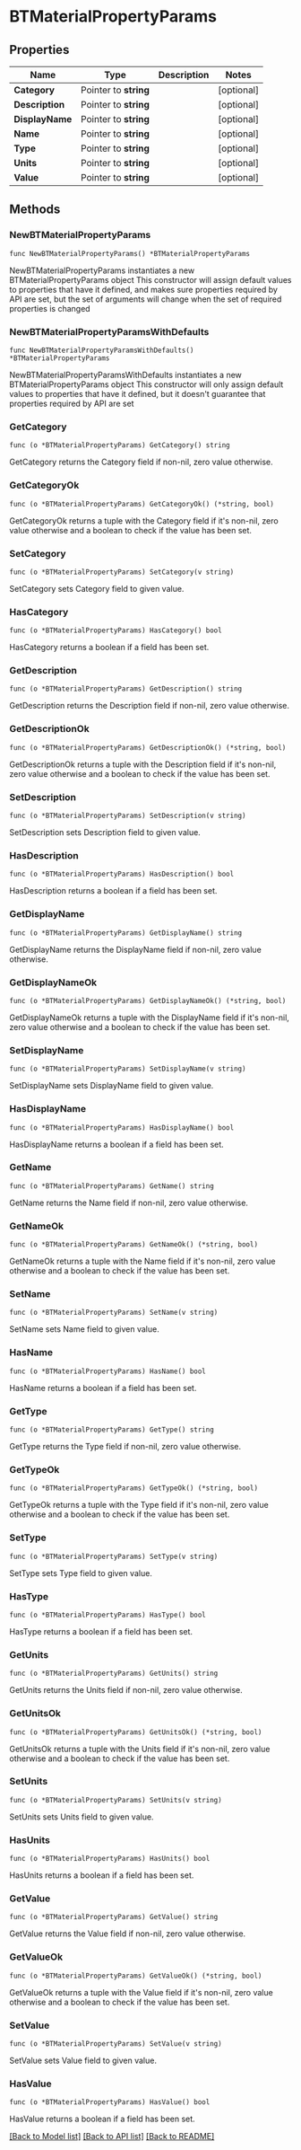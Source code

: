 # BTMaterialPropertyParams

## Properties

Name | Type | Description | Notes
------------ | ------------- | ------------- | -------------
**Category** | Pointer to **string** |  | [optional] 
**Description** | Pointer to **string** |  | [optional] 
**DisplayName** | Pointer to **string** |  | [optional] 
**Name** | Pointer to **string** |  | [optional] 
**Type** | Pointer to **string** |  | [optional] 
**Units** | Pointer to **string** |  | [optional] 
**Value** | Pointer to **string** |  | [optional] 

## Methods

### NewBTMaterialPropertyParams

`func NewBTMaterialPropertyParams() *BTMaterialPropertyParams`

NewBTMaterialPropertyParams instantiates a new BTMaterialPropertyParams object
This constructor will assign default values to properties that have it defined,
and makes sure properties required by API are set, but the set of arguments
will change when the set of required properties is changed

### NewBTMaterialPropertyParamsWithDefaults

`func NewBTMaterialPropertyParamsWithDefaults() *BTMaterialPropertyParams`

NewBTMaterialPropertyParamsWithDefaults instantiates a new BTMaterialPropertyParams object
This constructor will only assign default values to properties that have it defined,
but it doesn't guarantee that properties required by API are set

### GetCategory

`func (o *BTMaterialPropertyParams) GetCategory() string`

GetCategory returns the Category field if non-nil, zero value otherwise.

### GetCategoryOk

`func (o *BTMaterialPropertyParams) GetCategoryOk() (*string, bool)`

GetCategoryOk returns a tuple with the Category field if it's non-nil, zero value otherwise
and a boolean to check if the value has been set.

### SetCategory

`func (o *BTMaterialPropertyParams) SetCategory(v string)`

SetCategory sets Category field to given value.

### HasCategory

`func (o *BTMaterialPropertyParams) HasCategory() bool`

HasCategory returns a boolean if a field has been set.

### GetDescription

`func (o *BTMaterialPropertyParams) GetDescription() string`

GetDescription returns the Description field if non-nil, zero value otherwise.

### GetDescriptionOk

`func (o *BTMaterialPropertyParams) GetDescriptionOk() (*string, bool)`

GetDescriptionOk returns a tuple with the Description field if it's non-nil, zero value otherwise
and a boolean to check if the value has been set.

### SetDescription

`func (o *BTMaterialPropertyParams) SetDescription(v string)`

SetDescription sets Description field to given value.

### HasDescription

`func (o *BTMaterialPropertyParams) HasDescription() bool`

HasDescription returns a boolean if a field has been set.

### GetDisplayName

`func (o *BTMaterialPropertyParams) GetDisplayName() string`

GetDisplayName returns the DisplayName field if non-nil, zero value otherwise.

### GetDisplayNameOk

`func (o *BTMaterialPropertyParams) GetDisplayNameOk() (*string, bool)`

GetDisplayNameOk returns a tuple with the DisplayName field if it's non-nil, zero value otherwise
and a boolean to check if the value has been set.

### SetDisplayName

`func (o *BTMaterialPropertyParams) SetDisplayName(v string)`

SetDisplayName sets DisplayName field to given value.

### HasDisplayName

`func (o *BTMaterialPropertyParams) HasDisplayName() bool`

HasDisplayName returns a boolean if a field has been set.

### GetName

`func (o *BTMaterialPropertyParams) GetName() string`

GetName returns the Name field if non-nil, zero value otherwise.

### GetNameOk

`func (o *BTMaterialPropertyParams) GetNameOk() (*string, bool)`

GetNameOk returns a tuple with the Name field if it's non-nil, zero value otherwise
and a boolean to check if the value has been set.

### SetName

`func (o *BTMaterialPropertyParams) SetName(v string)`

SetName sets Name field to given value.

### HasName

`func (o *BTMaterialPropertyParams) HasName() bool`

HasName returns a boolean if a field has been set.

### GetType

`func (o *BTMaterialPropertyParams) GetType() string`

GetType returns the Type field if non-nil, zero value otherwise.

### GetTypeOk

`func (o *BTMaterialPropertyParams) GetTypeOk() (*string, bool)`

GetTypeOk returns a tuple with the Type field if it's non-nil, zero value otherwise
and a boolean to check if the value has been set.

### SetType

`func (o *BTMaterialPropertyParams) SetType(v string)`

SetType sets Type field to given value.

### HasType

`func (o *BTMaterialPropertyParams) HasType() bool`

HasType returns a boolean if a field has been set.

### GetUnits

`func (o *BTMaterialPropertyParams) GetUnits() string`

GetUnits returns the Units field if non-nil, zero value otherwise.

### GetUnitsOk

`func (o *BTMaterialPropertyParams) GetUnitsOk() (*string, bool)`

GetUnitsOk returns a tuple with the Units field if it's non-nil, zero value otherwise
and a boolean to check if the value has been set.

### SetUnits

`func (o *BTMaterialPropertyParams) SetUnits(v string)`

SetUnits sets Units field to given value.

### HasUnits

`func (o *BTMaterialPropertyParams) HasUnits() bool`

HasUnits returns a boolean if a field has been set.

### GetValue

`func (o *BTMaterialPropertyParams) GetValue() string`

GetValue returns the Value field if non-nil, zero value otherwise.

### GetValueOk

`func (o *BTMaterialPropertyParams) GetValueOk() (*string, bool)`

GetValueOk returns a tuple with the Value field if it's non-nil, zero value otherwise
and a boolean to check if the value has been set.

### SetValue

`func (o *BTMaterialPropertyParams) SetValue(v string)`

SetValue sets Value field to given value.

### HasValue

`func (o *BTMaterialPropertyParams) HasValue() bool`

HasValue returns a boolean if a field has been set.


[[Back to Model list]](../README.md#documentation-for-models) [[Back to API list]](../README.md#documentation-for-api-endpoints) [[Back to README]](../README.md)


